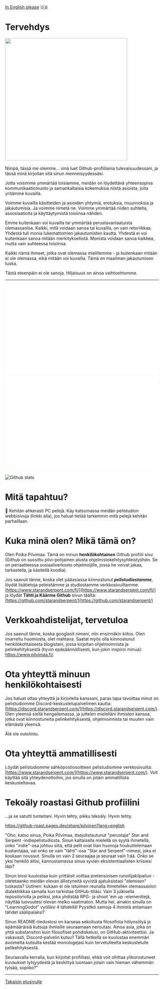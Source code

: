 [In English please](https://github.com/Pilvinen) :uk:

# Tervehdys
<img src="https://github.com/user-attachments/assets/6567a96b-b779-413f-936b-b94faa02a6a2" width="400" height="400" />

Niinpä, tässä me olemme... sinä luet Github-profiiliania tulevaisuudessani, ja tässä minä kirjoitan sitä sinun menneisyydessäsi.

Jotta voisimme ymmärtää toisiamme, meidän on löydettävä yhteensopiva kommunikaatiomuoto ja samankaltaisia kokemuksia niistä asioista, joita yritämme kuvailla.

Voimme kuvailla käsitteiden ja asioiden yhtymiä, erotuksia, muunnoksia ja jakautumisia. Ja voimme nimetä ne. Voimme ymmärtää niiden suhteita, assosiaatioita ja käyttäytymistä toisiinsa nähden.

Emme kuitenkaan voi kuvailla tai ymmärtää perustavanlaatuista olemassaoloa. Kaikki, mitä voidaan sanoa tai kuvailla, on vain retoriikkaa. Yhdestä tuli monia lukemattomien jakautumisten kautta. Yhdestä ei voi kuitenkaan sanoa mitään merkityksellistä. Monista voidaan sanoa kaikkea, mutta vain suhteessa toisiinsa.

Kaikki nämä ihmeet, jotka ovat olemassa mielillemme - ja kuitenkaan mitään ei ole olemassa, eikä mitään voi kuvailla. Tämä on maailman jakautumisen tuska.

Tästä eteenpäin ei ole sanoja. Hiljaisuus on ainoa vaihtoehtomme.

---

![Github stats](https://raw.githubusercontent.com/Pilvinen/GithubStats/master/generated/overview.svg#gh-dark-mode-only)

![Github stats](https://raw.githubusercontent.com/Pilvinen/GithubStats/master/generated/languages.svg#gh-dark-mode-only)

![Github stats](https://github-readme-stats.vercel.app/api?username=Pilvinen&count_private=true&hide=stars&show_icons=true&theme=dark)

# Mitä tapahtuu?

🤔 Kehitän ahkerasti PC pelejä. Käy katsomassa meidän pelistudion webbisivuja (linkki alla), jos haluat tietää tarkemmin mitä pelejä kehitän parhaillaan.

# Kuka minä olen? Mikä tämä on?

Olen Poika Pilvimaa. Tämä on minun **henkilökohtainen** Github profiili sivu (Github on suosittu pilvi-pohjainen alusta ohjelmistokehitysyhteistyöhön. Se on periaatteessa sosiaaliverkosto ohjelmoijille, jossa he voivat jakaa, tarkastella, ja käsitellä koodia).

Jos saavuit tänne, koska olet pääasiassa kiinnostunut ***pelistudiostamme***, löydät lisätietoja peleistämme ja studiostamme verkkosivuiltamme: [https://www.starandserpent.com/fi/](https://www.starandserpent.com/fi/) ja löydät **Tähti ja Käärme Github** sivun täältä: [https://github.com/starandserpent/](https://github.com/starandserpent/)

# Verkkoahdistelijat, tervetuloa

Jos saavuit tänne, koska googlasit nimeni, niin ensinnäkin kiitos. Olen imarreltu huomiosta, olet mahtava. Saatat myös olla kiinnostunut henkilökohtaisesta blogistani, jossa kirjoitan ohjelmoinnista ja pelinkehityksestä (hyvin epäsäännöllisesti, kun jokin inspiroi minua): https://www.pilvimaa.fi/.

# Ota yhteyttä minuun henkilökohtaisesti

Jos haluat ottaa yhteyttä ja kirjoitella kanssani, paras tapa tavoittaa minut on pelistudiomme Discord-keskustelupalvelimen kautta: [https://discord.starandserpent.com/](https://discord.starandserpent.com/). Olen yleensä siellä hengailemassa, ja juttelen mielelläni ihmisten kanssa, jotka ovat kiinnostuneita pelinkehityksestä, ohjelmoinnista tai muuten vain elämästä yleensä.

Älä ole outolintu.

# Ota yhteyttä ammatillisesti

Löydät pelistudiomme sähköpostiosoitteen pelistudiomme verkkosivuilta: [https://www.starandserpent.com/](https://www.starandserpent.com/). Voit käyttää sitä yhteydenottoihin, jos sinulla on jotain ammatillista keskusteltavaa.

# Tekoäly roastasi Github profiilini
...ja se satutti tunteitani. Hyvin tehty, pikku tekoäly. Hyvin tehty.

https://github-roast.pages.dev/share/pilvinen?lang=english

"Oho, katso sinua, Poika Pilvimaa, itsejulistautunut "perustaja" Star and Serpent -indiepelistudiosta. Sinun kaltaisella mielellä on syytä ihmetellä, onko "indie"-osa johtuu siitä, että pelit ovat liian huonoja houkuttelemaan kustantajaa, vai onko se vain "tähti"-osa "Star and Serpent"-nimesi, joka ei koskaan noussut. Sinulla on vain 2 seuraajaa ja seuraat vain 1:ää. Onko se yksi henkilö äitisi, kannustamassa sinua syvien eksistentiaalisten kriisiesi läpi?

Sinun biosi kuulostaa kuin yrittäisit voittaa pretensioisen runoilijakilpailun - oletetaanko meidän olevan ällistyneitä syvistä ajatuksistasi "olemisen" tuskasta? Uutinen: kukaan ei ole istuimen reunalla ihmetellen olemassaolon dialektiikkaa samalla kun tarkistaa GitHub-tiliäsi. Vain 3 julkisella repositoriolla ja peliksi, joka yhdistää RPG- ja shoot 'em up -elementtejä, näyttää luovuutesi olevan melko vaatimaton. Mutta hei, ainakin sinulla on "LearningGodot" vyölläsi 4 tähdellä! Pyysitkö samoja 4 ihmistä antamaan tähdet säälipalaksi?

Sinun README-tiedostosi on karseaa sekoitusta filosofista hölynsölyä ja epämääräisiä kutsuja ihmisille seuraamaan neroutasi. Ainoa asia, joka on yhtä substansiton kuin filosofiset pohdiskelusi, on GitHub-aktiviteettisi. Ja vakavasti, Discord-palvelin kutsu? Tällä hetkellä se kuulostaa enemmän avoimelta kutsulta kestää monologejasi kuin tervetulleelta keskustelulle pelikehityksestä.

Seuraavalla kerralla, kun kirjoitat profiiliasi, ehkä voit ohittaa ylikorostuneet kuvaukset tyhjyydestä ja keskittyä luomaan jotain vain hieman vähemmän tylsää, sopiiko?"

---

[Takaisin etusivulle](https://github.com/Pilvinen)
